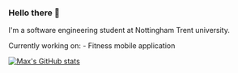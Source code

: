 ### Hello there 👋
I'm a software engineering student at Nottingham Trent university.

Currently working on: - Fitness mobile application

[![Max's GitHub stats](https://github-readme-stats.vercel.app/api?username=MaxSmith19)](https://github.com/MaxSmith19/github-readme-stats)

